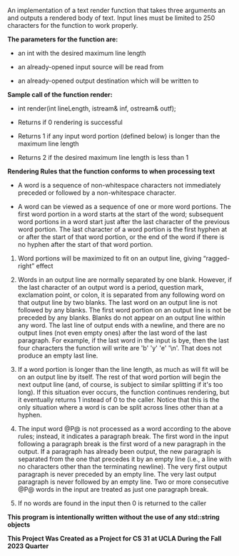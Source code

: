 An implementation of a text render function that takes three arguments an and outputs a rendered body of text. Input lines must be limited to 250 characters for the function to work properly. 

**The parameters for the function are:**
 
  - an int with the desired maximum line length

  - an already-opened input source will be read from

  - an already-opened output destination which will be written to

**Sample call of the function render:**

  - int render(int lineLength, istream& inf, ostream& outf);

  - Returns if 0 rendering is successful

  - Returns 1 if any input word portion (defined below) is longer than the maximum line length 

  - Returns 2 if the desired maximum line length is less than 1

**Rendering Rules that the function conforms to when processing text**

  - A word is a sequence of non-whitespace characters not immediately preceded or followed by a non-whitespace character.

  - A word can be viewed as a sequence of one or more word portions. The first word portion in a word starts at the start of the word; subsequent word portions in a word start just after the last character of the previous word portion. The last character of a word portion is the first hyphen at or after the start of that word portion, or the end of the word if there is no hyphen after the start of that word portion.

1. Word portions will be maximized to fit on an output line, giving “ragged-right” effect

2. Words in an output line are normally separated by one blank. However, if the last character of an output word is a period, question mark, exclamation point, or colon, it is separated from any following word on that output line by two blanks. The last word on an output line is not followed by any blanks. The first word portion on an output line is not be preceded by any blanks. Blanks do not appear on an output line within any word. The last line of output ends with a newline, and there are no output lines (not even empty ones) after the last word of the last paragraph. For example, if the last word in the input is bye, then the last four characters the function will write are 'b'  'y'  'e'  '\n'. That does not produce an empty last line.

3. If a word portion is longer than the line length, as much as will fit will be on an output line by itself. The rest of that word portion will begin the next output line (and, of course, is subject to similar splitting if it's too long). If this situation ever occurs, the function continues rendering, but it eventually returns 1 instead of 0 to the caller. Notice that this is the only situation where a word is can be split across lines other than at a hyphen.

4. The input word @P@ is not processed as a word according to the above rules; instead, it indicates a paragraph break. The first word in the input following a paragraph break is the first word of a new paragraph in the output. If a paragraph has already been output, the new paragraph is separated from the one that precedes it by an empty line (i.e., a line with no characters other than the terminating newline). The very first output paragraph is never preceded by an empty line. The very last output paragraph is never followed by an empty line. Two or more consecutive @P@ words in the input are treated as just one paragraph break.

5. If no words are found in the input then 0 is returned to the caller

**This program is intentionally written without the use of any std::string objects**

**This Project Was Created as a Project for CS 31 at UCLA During the Fall 2023 Quarter**
